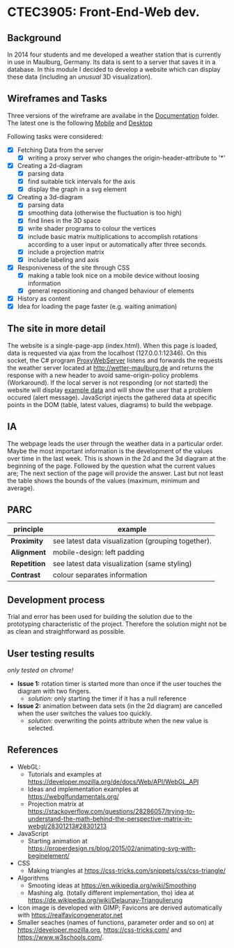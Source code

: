 # CTEC3905: Front-End-Web dev.
## Background
In 2014 four students and me developed a weather station that is currently in use in Maulburg, Germany. Its data is sent to a server that saves it in a database. In this module I decided to develop a website which can display these data (including an *unusual* 3D visualization).

## Wireframes and Tasks
Three versions of the wireframe are availabe in the [Documentation](./Documentation) folder. The latest one is the following [Mobile](./Documentation/V3M.jpg) and [Desktop](./Documentation/V3D.jpg)

Following tasks were considered:
- [x] Fetching Data from the server
  - [x] writing a proxy server who changes the origin-header-attribute to '*'
- [x] Creating a 2d-diagram
  - [x] parsing data
  - [x] find suitable tick intervals for the axis
  - [x] display the graph in a svg element
- [x] Creating a 3d-diagram
  - [x] parsing data
  - [x] smoothing data (otherwise the fluctuation is too high)
  - [x] find lines in the 3D space
  - [x] write shader programs to colour the vertices
  - [x] include basic matrix multiplications to accomplish rotations according to a user input or automatically after three seconds.
  - [x] include a projection matrix
  - [x] include labeling and axis
- [x] Responiveness of the site through CSS
  - [x] making a table look nice on a mobile device without loosing information
  - [x] general repositioning and changed behaviour of elements
- [x] History as content
- [x] Idea for loading the page faster (e.g. waiting animation)

## The site in more detail
The website is a single-page-app (index.html). When this page is loaded, data is requested via ajax from the localhost (127.0.0.1:12346). On this socket, the C# program [ProxyWebServer](./Proxy/ProxyWebServer) listens and forwards the requests the weather server located at http://wetter-maulburg.de and returns the response with a new header to avoid same-origin-policy problems (Workaround). If the local server is not responding (or not started) the website will display [example data](./scripts/json.js) and will show the user that a problem occured (alert message). JavaScript injects the gathered data at specific points in the DOM (table, latest values, diagrams) to build the webpage.

## IA
The webpage leads the user through the weather data in a particular order. Maybe the most important information is the development of the values over time in the last week. This is shown in the 2d and the 3d diagram at the beginning of the page. Followed by the question what the current values are; The next section of the page will provide the answer. Last but not least the table shows the bounds of the values (maximum, minimum and average). 

## PARC
principle | example
------------ | -------------
**Proximity**  | see latest data visualization (grouping together).
**Alignment**  | mobile-design: left padding
**Repetition** | see latest data visualization (same styling)
**Contrast**   | colour separates information

## Development process
Trial and error has been used for building the solution due to the prototyping characteristic of the project. Therefore the solution might not be as clean and straightforward as possible. 

## User testing results
*only tested on chrome!*
+ **Issue 1:** rotation timer is started more than once if the user touches the diagram with two fingers.
  + *solution:* only starting the timer if it has a null reference
+ **Issue 2:** animation between data sets (in the 2d diagram) are cancelled when the user switches the values too quickly.
  + *solution:* overwriting the points attribute when the new value is selected.

## References
+ WebGL:
  + Tutorials and examples at https://developer.mozilla.org/de/docs/Web/API/WebGL_API
  + Ideas and implementation examples at https://webglfundamentals.org/
  + Projection matrix at https://stackoverflow.com/questions/28286057/trying-to-understand-the-math-behind-the-perspective-matrix-in-webgl/28301213#28301213
+ JavaScript
  + Starting animation at https://properdesign.rs/blog/2015/02/animating-svg-with-beginelement/
+ CSS
  + Making triangles at https://css-tricks.com/snippets/css/css-triangle/
+ Algorithms
  + Smooting ideas at https://en.wikipedia.org/wiki/Smoothing
  + Mashing alg. (totally different implementation, tho) idea at https://de.wikipedia.org/wiki/Delaunay-Triangulierung
+ Icon image is developed with GIMP; Favicons are derived automatically with https://realfavicongenerator.net 
+ Smaller seaches (names of functions, parameter order and so on) at https://developer.mozilla.org, https://css-tricks.com/ and https://www.w3schools.com/.